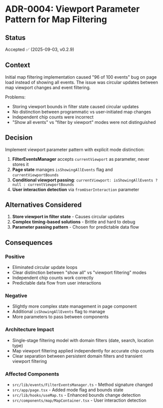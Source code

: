 # ADR-0004: Viewport Parameter Pattern for Map Filtering  

## Status

Accepted ✅ (2025-09-03, v0.2.9)

## Context

Initial map filtering implementation caused "96 of 100 events" bug on page load instead of showing all events. The issue was circular updates between map viewport changes and event filtering.

Problems:
- Storing viewport bounds in filter state caused circular updates
- No distinction between programmatic vs user-initiated map changes  
- Independent chip counts were incorrect
- "Show all events" vs "filter by viewport" modes were not distinguished

## Decision

Implement viewport parameter pattern with explicit mode distinction:

1. **FilterEventsManager** accepts `currentViewport` as parameter, never stores it
2. **Page state** manages `isShowingAllEvents` flag and `currentViewportBounds` 
3. **Conditional viewport passing**: `currentViewport: isShowingAllEvents ? null : currentViewportBounds`
4. **User interaction detection** via `fromUserInteraction` parameter

## Alternatives Considered

1. **Store viewport in filter state** - Causes circular updates
2. **Complex timing-based solutions** - Brittle and hard to debug
3. **Parameter passing pattern** - Chosen for predictable data flow

## Consequences

### Positive
- Eliminated circular update loops
- Clear distinction between "show all" vs "viewport filtering" modes
- Independent chip counts work correctly
- Predictable data flow from user interactions

### Negative
- Slightly more complex state management in page component
- Additional `isShowingAllEvents` flag to manage
- More parameters to pass between components

### Architecture Impact
- Single-stage filtering model with domain filters (date, search, location type) 
- Map viewport filtering applied independently for accurate chip counts
- Clear separation between persistent domain filters and transient viewport filtering

### Affected Components
- `src/lib/events/FilterEventsManager.ts` - Method signature changed
- `src/app/page.tsx` - Added mode flag and bounds state  
- `src/lib/hooks/useMap.ts` - Enhanced bounds change detection
- `src/components/map/MapContainer.tsx` - User interaction detection
